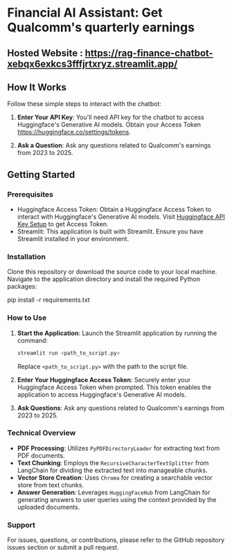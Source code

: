 
# Financial AI Assistant: Get Qualcomm's quarterly earnings
## Hosted Website : https://rag-finance-chatbot-xebqx6exkcs3fffjrtxryz.streamlit.app/

## How It Works

Follow these simple steps to interact with the chatbot:

1. **Enter Your API Key**: You'll need API key for the chatbot to access Huggingface's Generative AI models. Obtain your Access Token https://huggingface.co/settings/tokens.

3. **Ask a Question**: Ask any questions related to Qualcomm's earnings from 2023 to 2025.

## Getting Started

### Prerequisites

- Huggingface Access Token: Obtain a Huggingface Access Token to interact with Huggingface's Generative AI models. Visit [Huggingface API Key Setup](https://huggingface.co/settings/tokens) to get Access Token.
- Streamlit: This application is built with Streamlit. Ensure you have Streamlit installed in your environment.

### Installation

Clone this repository or download the source code to your local machine. Navigate to the application directory and install the required Python packages:

pip install -r requirements.txt


### How to Use

1. **Start the Application**: Launch the Streamlit application by running the command:
    ```bash
    streamlit run <path_to_script.py>
    ```
    Replace `<path_to_script.py>` with the path to the script file.

2. **Enter Your Huggingface Access Token**: Securely enter your Huggingface Access Token when prompted. This token enables the application to access Huggingface's Generative AI models.

3. **Ask Questions**: Ask any questions related to Qualcomm's earnings from 2023 to 2025.

### Technical Overview

- **PDF Processing**: Utilizes `PyPDFDirectoryLoader` for extracting text from PDF documents.
- **Text Chunking**: Employs the `RecursiveCharacterTextSplitter` from LangChain for dividing the extracted text into manageable chunks.
- **Vector Store Creation**: Uses `Chroma` for creating a searchable vector store from text chunks.
- **Answer Generation**: Leverages `HuggingFaceHub` from LangChain for generating answers to user queries using the context provided by the uploaded documents.


### Support

For issues, questions, or contributions, please refer to the GitHub repository issues section or submit a pull request.


